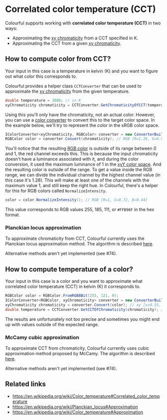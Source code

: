 # Correlated color temperature (CCT)

Colourful supports working with **correlated color temperature (CCT)** in two ways:

- Approximating the [xy chromaticity](spaces-xy.md) from a CCT specified in K.
- Approximating the CCT from a given [xy chromaticity](spaces-xy.md).


## How to compute color from CCT?

Your input in this case is a temperature in kelvin (K) and you want to figure out what color this corresponds to.

Colourful provides a helper class `CCTConverter` that can be used to approximate the [xy chromaticity](spaces-xy.md) from the given temperature.

```csharp
double temperature = 3000; // in K
xyChromaticity chromaticity = CCTConverter.GetChromaticityOfCCT(temperature); // xy [x=0.44, y=0.4]
```

Using this you'll only have the chromaticity, not an actual color. However, you can use a [color converter](topic-conversion.md) to convert this to the target color space. In the example below, we'll try to represent the color in the sRGB color space.

```csharp
IColorConverter<xyChromaticity, RGBColor> converter = new ConverterBuilder().Fromxy(Illuminants.D65).ToRGB(RGBWorkingSpaces.sRGB).Build();
RGBColor color = converter.Convert(chromaticity); // RGB [R=1.28, G=0.93, B=0.56]
```

You'll notice that the resulting [RGB color](spaces-rgb.md) is outside of its range between 0 and 1, the red channel exceeds this. This is because the input chromaticity doesn't have a luminance associated with it, and during the color conversion, it used the maximum luminance of 1 in the [xyY color space](spaces-xy.md). And the resulting color is outside of the range. To get a value inside the RGB range, we can divide the individual channel by the highest channel value (in this case it's 1.28). This will make at least one of the channels with the maximum value 1, and still keep the right hue. In Colourful, there's a helper for this for RGB colors called `NormalizeIntensity`.

```csharp
color = color.NormalizeIntensity(); // RGB [R=1, G=0.72, B=0.44]
```

This value corresponds to RGB values 255, 185, 111, or `#FFB96F` in the hex format.


### Planckian locus approximation

To approximate chromaticity from CCT, Colourful currently uses the Planckian locus approximation method. The algorithm is described [here](https://en.wikipedia.org/wiki/Planckian_locus#Approximation).

Alternative methods aren't yet implemented (see #74).


## How to compute temperature of a color?

Your input in this case is a color and you want to approximate what correlated color temperature (CCT) in kelvin (K) it corresponds to.

```csharp
RGBColor color = RGBColor.FromRGB8Bit(255, 121, 0);
IColorConverter<RGBColor, xyChromaticity> converter = new ConverterBuilder().FromRGB(RGBWorkingSpaces.sRGB).Toxy(Illuminants.D65).Build();
xyChromaticity chromaticity = converter.Convert(color); // xy [x=0.55, y=0.4]
double temperature = CCTConverter.GetCCTOfChromaticity(chromaticity); // 1293 K
```

The results are unfortunately not too precise and sometimes you might end up with values outside of the expected range.


### McCamy cubic approximation

To approximate CCT from chromaticity, Colourful currently uses cubic approximation method proposed by McCamy. The algorithm is described [here](https://en.wikipedia.org/wiki/Color_temperature#Approximation).

Alternative methods aren't yet implemented (see #74).


## Related links

- https://en.wikipedia.org/wiki/Color_temperature#Correlated_color_temperature
- https://en.wikipedia.org/wiki/Planckian_locus#Approximation
- https://en.wikipedia.org/wiki/Color_temperature#Approximation